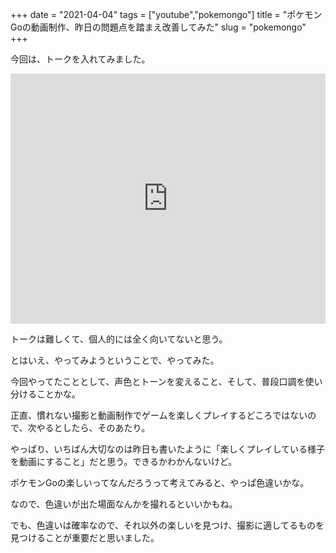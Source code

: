 +++
date = "2021-04-04"
tags = ["youtube","pokemongo"]
title = "ポケモンGoの動画制作、昨日の問題点を踏まえ改善してみた"
slug = "pokemongo"
+++

今回は、トークを入れてみました。

<iframe width="100%" height="400" src="https://www.youtube.com/embed/SsVPFTke-Kg" frameborder="0" allow="autoplay; encrypted-media" allowfullscreen></iframe>

トークは難しくて、個人的には全く向いてないと思う。

とはいえ、やってみようということで、やってみた。

今回やってたこととして、声色とトーンを変えること、そして、普段口調を使い分けることかな。

正直、慣れない撮影と動画制作でゲームを楽しくプレイするどころではないので、次やるとしたら、そのあたり。

やっぱり、いちばん大切なのは昨日も書いたように「楽しくプレイしている様子を動画にすること」だと思う。できるかわかんないけど。

ポケモンGoの楽しいってなんだろうって考えてみると、やっぱ色違いかな。

なので、色違いが出た場面なんかを撮れるといいかもね。

でも、色違いは確率なので、それ以外の楽しいを見つけ、撮影に適してるものを見つけることが重要だと思いました。

